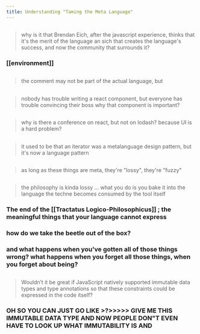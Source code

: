 ```yaml
---
title: Understanding "Taming the Meta Language"
---
```


##
> why is it that Brendan Eich, after the javascript experience, thinks that it's the merit of the language an sich that creates the language's success, and now the community that surrounds it?
### [[environment]]
## 
> the comment may not be part of the actual language, but
##
> nobody has trouble writing a react component, but everyone has trouble convincing their boss why that component is important?
##
> why is there a conference on react, but not on lodash?
> because UI is a hard problem?
##
> it used to be that an iterator was a metalanguage design pattern, but it's now a language pattern
##
> as long as these things are meta, they're "lossy", they're "fuzzy"
##
> the philosophy is kinda lossy ... what you do is you bake it into the language
the techne becomes consumed by the tool itself
### The end of the [[Tractatus Logico-Philosophicus]] ; the meaningful things that your language cannot express
### how do we take the beetle out of the box?
### and what happens when you've gotten all of those things wrong? what happens when you forget all those things, when you forget about being?
##
> Wouldn’t it be great if JavaScript natively supported immutable data types and type annotations so that these constraints could be expressed in the code itself?
### OH SO YOU CAN JUST GO LIKE >?>>>>> GIVE ME THIS IMMUTABLE DATA TYPE AND NOW PEOPLE DON"T EVEN HAVE TO LOOK UP WHAT IMMUTABILITY IS AND
